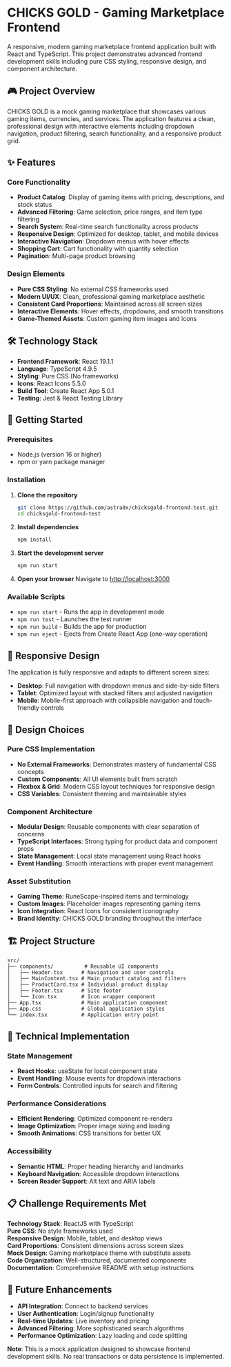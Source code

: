 # CHICKS GOLD - Gaming Marketplace Frontend

A responsive, modern gaming marketplace frontend application built with React and TypeScript. This project demonstrates advanced frontend development skills including pure CSS styling, responsive design, and component architecture.

## 🎮 Project Overview

CHICKS GOLD is a mock gaming marketplace that showcases various gaming items, currencies, and services. The application features a clean, professional design with interactive elements including dropdown navigation, product filtering, search functionality, and a responsive product grid.

## ✨ Features

### Core Functionality
- **Product Catalog**: Display of gaming items with pricing, descriptions, and stock status
- **Advanced Filtering**: Game selection, price ranges, and item type filtering
- **Search System**: Real-time search functionality across products
- **Responsive Design**: Optimized for desktop, tablet, and mobile devices
- **Interactive Navigation**: Dropdown menus with hover effects
- **Shopping Cart**: Cart functionality with quantity selection
- **Pagination**: Multi-page product browsing

### Design Elements
- **Pure CSS Styling**: No external CSS frameworks used
- **Modern UI/UX**: Clean, professional gaming marketplace aesthetic
- **Consistent Card Proportions**: Maintained across all screen sizes
- **Interactive Elements**: Hover effects, dropdowns, and smooth transitions
- **Game-Themed Assets**: Custom gaming item images and icons

## 🛠️ Technology Stack

- **Frontend Framework**: React 19.1.1
- **Language**: TypeScript 4.9.5
- **Styling**: Pure CSS (No frameworks)
- **Icons**: React Icons 5.5.0
- **Build Tool**: Create React App 5.0.1
- **Testing**: Jest & React Testing Library

## 🚀 Getting Started

### Prerequisites
- Node.js (version 16 or higher)
- npm or yarn package manager

### Installation

1. **Clone the repository**
   ```bash
   git clone https://github.com/astra0x/chicksgold-frontend-test.git
   cd chicksgold-frontend-test
   ```

2. **Install dependencies**
   ```bash
   npm install
   ```

3. **Start the development server**
   ```bash
   npm run start
   ```

4. **Open your browser**
   Navigate to [http://localhost:3000](http://localhost:3000)

### Available Scripts

- `npm run start` - Runs the app in development mode
- `npm run test` - Launches the test runner
- `npm run build` - Builds the app for production
- `npm run eject` - Ejects from Create React App (one-way operation)

## 📱 Responsive Design

The application is fully responsive and adapts to different screen sizes:

- **Desktop**: Full navigation with dropdown menus and side-by-side filters
- **Tablet**: Optimized layout with stacked filters and adjusted navigation
- **Mobile**: Mobile-first approach with collapsible navigation and touch-friendly controls

## 🎨 Design Choices

### Pure CSS Implementation
- **No External Frameworks**: Demonstrates mastery of fundamental CSS concepts
- **Custom Components**: All UI elements built from scratch
- **Flexbox & Grid**: Modern CSS layout techniques for responsive design
- **CSS Variables**: Consistent theming and maintainable styles

### Component Architecture
- **Modular Design**: Reusable components with clear separation of concerns
- **TypeScript Interfaces**: Strong typing for product data and component props
- **State Management**: Local state management using React hooks
- **Event Handling**: Smooth interactions with proper event management

### Asset Substitution
- **Gaming Theme**: RuneScape-inspired items and terminology
- **Custom Images**: Placeholder images representing gaming items
- **Icon Integration**: React Icons for consistent iconography
- **Brand Identity**: CHICKS GOLD branding throughout the interface

## 🏗️ Project Structure

```
src/
├── components/          # Reusable UI components
│   ├── Header.tsx      # Navigation and user controls
│   ├── MainContent.tsx # Main product catalog and filters
│   ├── ProductCard.tsx # Individual product display
│   ├── Footer.tsx      # Site footer
│   └── Icon.tsx        # Icon wrapper component
├── App.tsx             # Main application component
├── App.css             # Global application styles
└── index.tsx           # Application entry point
```

## 🔧 Technical Implementation

### State Management
- **React Hooks**: useState for local component state
- **Event Handling**: Mouse events for dropdown interactions
- **Form Controls**: Controlled inputs for search and filtering

### Performance Considerations
- **Efficient Rendering**: Optimized component re-renders
- **Image Optimization**: Proper image sizing and loading
- **Smooth Animations**: CSS transitions for better UX

### Accessibility
- **Semantic HTML**: Proper heading hierarchy and landmarks
- **Keyboard Navigation**: Accessible dropdown interactions
- **Screen Reader Support**: Alt text and ARIA labels

## 📋 Challenge Requirements Met

 **Technology Stack**: ReactJS with TypeScript  
 **Pure CSS**: No style frameworks used  
 **Responsive Design**: Mobile, tablet, and desktop views  
 **Card Proportions**: Consistent dimensions across screen sizes  
 **Mock Design**: Gaming marketplace theme with substitute assets  
 **Code Organization**: Well-structured, documented components  
 **Documentation**: Comprehensive README with setup instructions  

## 🎯 Future Enhancements

- **API Integration**: Connect to backend services
- **User Authentication**: Login/signup functionality
- **Real-time Updates**: Live inventory and pricing
- **Advanced Filtering**: More sophisticated search algorithms
- **Performance Optimization**: Lazy loading and code splitting

**Note**: This is a mock application designed to showcase frontend development skills. No real transactions or data persistence is implemented.
